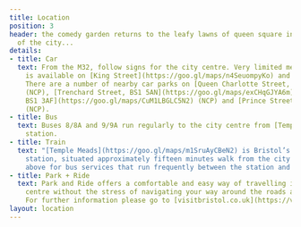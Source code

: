 ```yaml
---
title: Location
position: 3
header: the comedy garden returns to the leafy lawns of queen square in the heart
  of the city...
details:
- title: Car
  text: From the M32, follow signs for the city centre. Very limited meter parking
    is available on [King Street](https://goo.gl/maps/n4SeuompyKo) and [Queen Square](https://goo.gl/maps/K8GAcQ73gCL2).
    There are a number of nearby car parks on [Queen Charlotte Street, BS1 4ES](https://goo.gl/maps/S7nq1MSqAmn)
    (NCP), [Trenchard Street, BS1 5AN](https://goo.gl/maps/exCHqGJYA6m) (BCC), [Broadmead,
    BS1 3AF](https://goo.gl/maps/CuM1LBGLC5N2) (NCP) and [Prince Street, BS1 4QF](https://goo.gl/maps/5zdmxdZqjGC2)
    (NCP).
- title: Bus
  text: Buses 8/8A and 9/9A run regularly to the city centre from [Temple Meads](https://goo.gl/maps/m1SruAyCBeN2)
    station.
- title: Train
  text: "[Temple Meads](https://goo.gl/maps/m1SruAyCBeN2) is Bristol’s main railway
    station, situated approximately fifteen minutes walk from the city centre. See
    above for bus services that run frequently between the station and city centre."
- title: Park + Ride
  text: Park and Ride offers a comfortable and easy way of travelling into the city
    centre without the stress of navigating your way around the roads and car parks.
    For further information please go to [visitbristol.co.uk](https://visitbristol.co.uk)
layout: location
---
```


